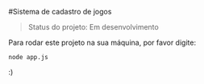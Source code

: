 #Sistema de cadastro de jogos

>Status do projeto: Em desenvolvimento

Para rodar este projeto na sua máquina, por favor digite:

```
node app.js
```

:)

